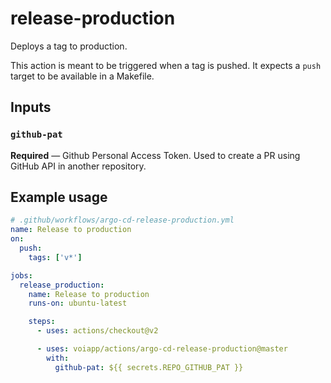 # release-production

Deploys a tag to production.

This action is meant to be triggered when a tag is pushed.
It expects a `push` target to be available in a Makefile.

## Inputs

### `github-pat`

**Required** — Github Personal Access Token. Used to create a PR using GitHub API in another repository.

## Example usage

```yaml
# .github/workflows/argo-cd-release-production.yml
name: Release to production
on:
  push:
    tags: ['v*']

jobs:
  release_production:
    name: Release to production
    runs-on: ubuntu-latest

    steps:
      - uses: actions/checkout@v2

      - uses: voiapp/actions/argo-cd-release-production@master
        with:
          github-pat: ${{ secrets.REPO_GITHUB_PAT }}
```
